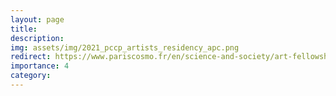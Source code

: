 ```yaml
---
layout: page
title: 
description:  
img: assets/img/2021_pccp_artists_residency_apc.png
redirect: https://www.pariscosmo.fr/en/science-and-society/art-fellowship/
importance: 4
category: 
---
```


